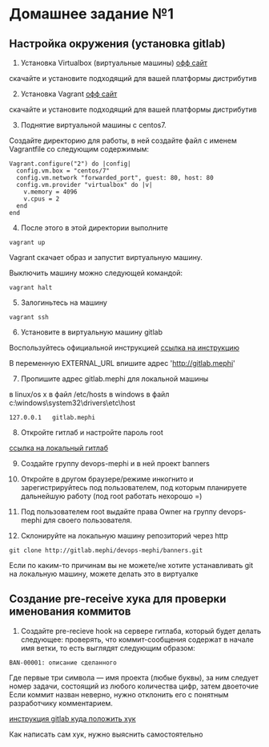 # Домашнее задание №1

## Настройка окружения (установка gitlab)
1. Установка Virtualbox (виртуальные машины)
[офф сайт](https://www.virtualbox.org/wiki/Downloads)

скачайте и установите подходящий для вашей платформы дистрибутив

2. Установка Vagrant
[офф сайт](https://www.vagrantup.com)

скачайте и установите подходящий для вашей платформы дистрибутив

3. Поднятие виртуальной машины с centos7.

Создайте директорию для работы, в ней создайте файл с именем Vagrantfile со следующим содержимым:

```
Vagrant.configure("2") do |config|
  config.vm.box = "centos/7"
  config.vm.network "forwarded_port", guest: 80, host: 80
  config.vm.provider "virtualbox" do |v|
    v.memory = 4096
    v.cpus = 2
  end
end
```

4.  После этого в этой директории выполните

```
vagrant up
```

Vagrant скачает образ и запустит виртуальную машину.

Выключить машину можно следующей командой:
```
vagrant halt
```

5. Залогиньтесь на машину

```
vagrant ssh
```

6. Установите в виртуальную машину gitlab

Воспользуйтесь официальной инструкцией
[ссылка на инструкцию](https://about.gitlab.com/install/#centos-7)

В переменную EXTERNAL_URL впишите адрес 'http://gitlab.mephi'

7. Пропишите адрес gitlab.mephi для локальной машины

в linux/os x в файл /etc/hosts
в windows в файл c:\windows\system32\drivers\etc\host
```
127.0.0.1   gitlab.mephi
```

8. Откройте гитлаб и настройте пароль root

[ссылка на локальный гитлаб](http://gitlab.mephi)

9. Создайте группу devops-mephi и в ней проект banners

10. Откройте в другом браузере/режиме инкогнито и зарегистрируйтесь под пользователем, под которым планируете дальнейшую работу (под root работать нехорошо =)

11. Под пользователем root выдайте права Owner на группу devops-mephi для своего пользователя.

12. Склонируйте на локальную машину репозиторий через http

```
git clone http://gitlab.mephi/devops-mephi/banners.git
```
Если по каким-то причинам вы не можете/не хотите устанавливать git на локальную машину, можете делать это в виртуалке

## Создание pre-receive хука для проверки именования коммитов

1. Создайте pre-recieve hook на сервере гитлаба, который будет делать следующее:
проверять, что коммит-сообщения содержат в начале имя ветки, то есть выглядят следующим образом:
```
BAN-00001: описание сделанного
```
Где первые три символа — имя проекта (любые буквы), за ним следует номер задачи, состоящий из любого количества цифр, затем двоеточие
Если коммит назван неверно, нужно отклонить его с понятным разработчику комментарием.

[инструкция gitlab куда положить хук](https://docs.gitlab.com/ee/administration/custom_hooks.html)

Как написать сам хук, нужно выяснить самостоятельно
